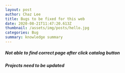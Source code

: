```yaml
---
layout: post
author: Chaz Lee
title: Bugs to be fixed for this web
date: 2020-08-21T11:47:20.613Z
thumbnail: /assets/img/posts/hello.jpg
categories: Bug
summary: knowledge summary
---
```

#####  __Not able to find correct page after click catalog button__

#####  __Projects need to be updated__